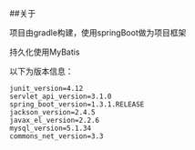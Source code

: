##关于

项目由gradle构建，使用springBoot做为项目框架

持久化使用MyBatis

以下为版本信息：

	junit_version=4.12
	servlet_api_version=3.1.0
	spring_boot_version=1.3.1.RELEASE
	jackson_version=2.4.5
	javax_el_version=2.2.6
	mysql_version=5.1.34
	commons_net_version=3.3
	
##